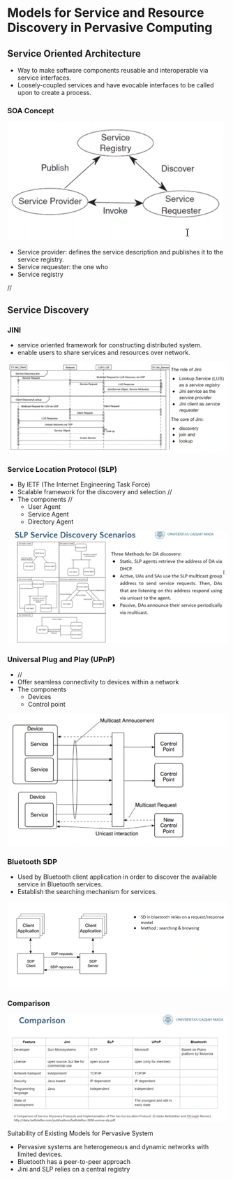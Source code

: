 # Models for Service and Resource Discovery in Pervasive Computing

## Service Oriented Architecture
- Way to make software components reusable and interoperable via service interfaces. 
- Loosely-coupled services and have evocable interfaces to be called upon to create a process.

### SOA Concept
![](attachments/Pasted%20image%2020220224135438.png)

- Service provider: defines the service description and publishes it to the service registry.
- Service requester: the one who
- Service registry

//

## Service Discovery
### JINI
- service oriented framework for constructing distributed system.
- enable users to share services and resources over network.

![](attachments/Pasted%20image%2020220224135932.png)

### Service Location Protocol (SLP)
- By IETF (The Internet Engineering Task Force)
- Scalable framework for the discovery and selection //
- The components //
	- User Agent
	- Service Agent
	- Directory Agent

![](attachments/Pasted%20image%2020220224140300.png)

### Universal Plug and Play (UPnP)
- //
- Offer seamless connectivity to devices within a network
- The components
	- Devices
	- Control point

![](attachments/Pasted%20image%2020220224140603.png)

### Bluetooth SDP
- Used by Bluetooth client application in order to discover the available service in Bluetooth services.
- Establish the searching mechanism for services.

![](attachments/Pasted%20image%2020220224140837.png)

### Comparison

![](attachments/Pasted%20image%2020220224141014.png)

Suitability of Existing Models for Pervasive System
- Pervasive systems are heterogeneous and dynamic networks with limited devices.
- Bluetooth has a peer-to-peer approach
- Jini and SLP relies on a central registry

